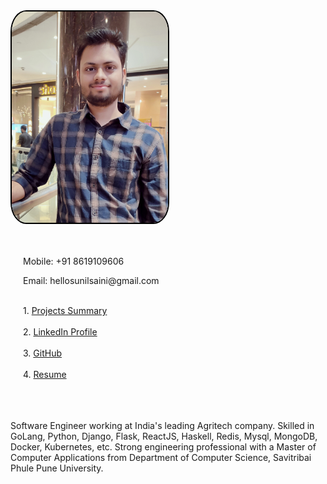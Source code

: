 <link href="https://maxcdn.bootstrapcdn.com/bootstrap/3.3.7/css/bootstrap.min.css" rel="stylesheet" type="text/css" />
<div style="height:400px">
    <div class="row">
    <div class="col-sm-6">
      <img src="/images/my_pic.jpg" style="width:250px;border-radius:10%;border:2px solid #000">
    </div>
    <div class="col-sm-6" style="margin-left:20px;">
      <br><br>
      <p>Mobile: +91 8619109606</p>
      <p>Email: hellosunilsaini@gmail.com</p>
      <br>
      1. <a href="https://docs.google.com/spreadsheets/d/1nB2kyE4mW_f5MHMabJb7JJTpa8m2ouGosSx8a3w0ntw/edit?usp=sharing">Projects Summary</a><br><br>
      2. <a href="https://www.linkedin.com/in/hellosunilsaini">LinkedIn Profile</a> <br><br>
      3. <a href="https://github.com/HelloSunilSaini?tab=repositories">GitHub</a><br><br>
      4. <a href="https://drive.google.com/file/d/1bWukKFAxnezNcLGAUCeq56rL9fU5TRhT/view?usp=sharing">Resume</a>
      <br><br>
    </div>
    </div>
    <br><br>
    <div>
      <p>Software Engineer working at India's leading Agritech company. Skilled in GoLang, Python, Django, Flask, ReactJS, Haskell, Redis, Mysql, MongoDB, Docker, Kubernetes, etc. Strong engineering professional with a Master of Computer Applications from Department of Computer Science, Savitribai Phule Pune University.</p>
    </div>
</div>
